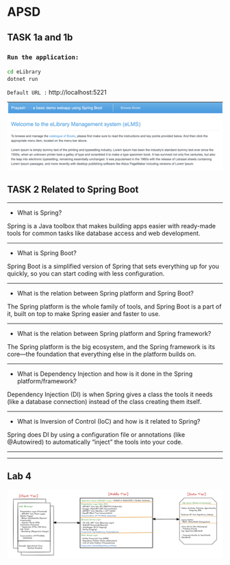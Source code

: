 # APSD

## TASK 1a and 1b

### `Run the application: `

```bash
cd eLibrary
dotnet run
```

`Default URL :`
http://localhost:5221

![alt text](image-1.png)

## TASK 2 Related to Spring Boot

---

- What is Spring?

Spring is a Java toolbox that makes building apps easier with ready-made tools for common tasks like database access and web development.

---

- What is Spring Boot?

Spring Boot is a simplified version of Spring that sets everything up for you quickly, so you can start coding with less configuration.

---

- What is the relation between Spring platform and Spring Boot?

The Spring platform is the whole family of tools, and Spring Boot is a part of it, built on top to make Spring easier and faster to use.

---

- What is the relation between Spring platform and Spring framework?

The Spring platform is the big ecosystem, and the Spring framework is its core—the foundation that everything else in the platform builds on.

---

- What is Dependency Injection and how is it done in the Spring platform/framework?

Dependency Injection (DI) is when Spring gives a class the tools it needs (like a database connection) instead of the class creating them itself.

---

- What is Inversion of Control (IoC) and how is it related to Spring?

Spring does DI by using a configuration file or annotations (like @Autowired) to automatically “inject” the tools into your code.

---

---

## Lab 4

![alt text](image-2.png)
